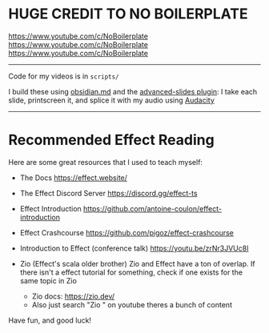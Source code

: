 # HUGE CREDIT TO NO BOILERPLATE

https://www.youtube.com/c/NoBoilerplate
https://www.youtube.com/c/NoBoilerplate
https://www.youtube.com/c/NoBoilerplate

---

Code for my videos is in `scripts/`

I build these using [obsidian.md](https://obsidian.md/) and the [advanced-slides plugin](https://github.com/MSzturc/obsidian-advanced-slides): I take each slide, printscreen it, and splice it with my audio using [Audacity](https://www.audacityteam.org/)

---

# Recommended Effect Reading

Here are some great resources that I used to teach myself:

- The Docs
  https://effect.website/

- The Effect Discord Server
  https://discord.gg/effect-ts

- Effect Introduction
  https://github.com/antoine-coulon/effect-introduction

- Effect Crashcourse
  https://github.com/pigoz/effect-crashcourse

- Introduction to Effect (conference talk)
  https://youtu.be/zrNr3JVUc8I

- Zio (Effect's scala older brother)
  Zio and Effect have a ton of overlap. If there isn't a effect tutorial for something, check if one exists for the same topic in Zio
  - Zio docs: https://zio.dev/
  - Also just search "Zio <topic>" on youtube theres a bunch of content


Have fun, and good luck!
